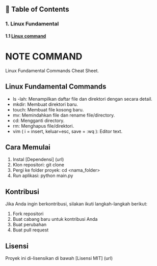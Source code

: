 ## 📂 Table of Contents


### 1. Linux Fundamental
#### 1.1 [Linux command](https://github.com/maellyu/yessy/blob/main/Linux.md)

# NOTE COMMAND

Linux Fundamental Commands Cheat Sheet.

## Linux Fundamental Commands

*   ls -lah: Menampilkan daftar file dan direktori dengan secara detail.
*   mkdir: Membuat direktori baru.
*   touch: Membuat file kosong baru.
*   mv: Memindahkan file dan rename file/directory.
*   cd: Mengganti directory.
*   rm: Menghapus file/direktori.
*   vim ( i = insert, keluar=esc, save = :wq ): Editor text.


## Cara Memulai

1.  Instal [Dependensi] (url)
2.  Klon repositori: git clone <url repositori>
3.  Pergi ke folder proyek: cd <nama_folder>
4.  Run aplikasi: python main.py

## Kontribusi

Jika Anda ingin berkontribusi, silakan ikuti langkah-langkah berikut:

1.  Fork repositori
2.  Buat cabang baru untuk kontribusi Anda
3.  Buat perubahan
4.  Buat pull request

## Lisensi

Proyek ini di-lisensikan di bawah [Lisensi MIT] (url)
